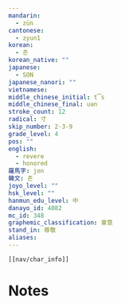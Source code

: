 ```yaml
---
mandarin:
  - zūn
cantonese:
  - zyun1
korean:
  - 존
korean_native: ""
japanese:
  - SON
japanese_nanori: ""
vietnamese:
middle_chinese_initial: t͡s
middle_chinese_final: uən
stroke_count: 12
radical: 寸
skip_number: 2-3-9
grade_level: 4
pos: ""
english:
  - revere
  - honored
羅馬字: jon
韓文: 존
joyo_level: ""
hsk_level: ""
hanmun_edu_level: 中
danayo_id: 4082
mc_id: 348
graphemic_classification: 會意
stand_in: 尊敬
aliases:
---
```

```meta-bind-embed
[[nav/char_info]]
```

# Notes
